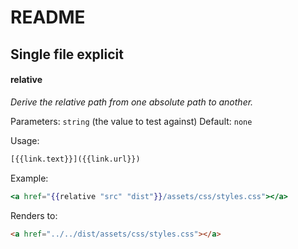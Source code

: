 # README


## Single file explicit
#### relative
_Derive the relative path from one absolute path to another._

Parameters: `string` (the value to test against)
Default: `none`

Usage:
``` html
[{{link.text}}]({{link.url}})
```
Example:
``` handlebars
<a href="{{relative "src" "dist"}}/assets/css/styles.css"></a> 

```
Renders to: 
``` html
<a href="../../dist/assets/css/styles.css"></a> 
```


